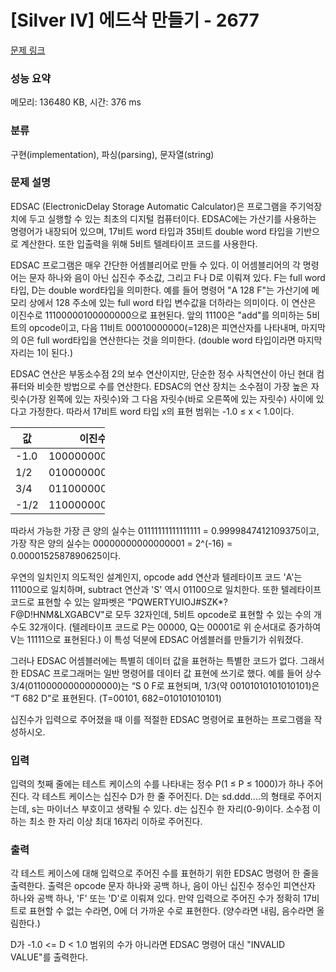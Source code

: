 # [Silver IV] 에드삭 만들기 - 2677 

[문제 링크](https://www.acmicpc.net/problem/2677) 

### 성능 요약

메모리: 136480 KB, 시간: 376 ms

### 분류

구현(implementation), 파싱(parsing), 문자열(string)

### 문제 설명

<p>EDSAC (ElectronicDelay Storage Automatic Calculator)은 프로그램을 주기억장치에 두고 실행할 수 있는 최초의 디지털 컴퓨터이다. EDSAC에는 가산기를 사용하는 명령어가 내장되어 있으며, 17비트 word 타입과 35비트 double word 타입을 기반으로 계산한다. 또한 입출력을 위해 5비트 텔레타이프 코드를 사용한다.</p>

<p>EDSAC 프로그램은 매우 간단한 어셈블리어로 만들 수 있다. 이 어셈블리어의 각 명령어는 문자 하나와 음이 아닌 십진수 주소값, 그리고 F나 D로 이뤄져 있다. F는 full word타입, D는 double word타입을 의미한다. 예를 들어 명령어 "A 128 F"는 가산기에 메모리 상에서 128 주소에 있는 full word 타입 변수값을 더하라는 의미이다. 이 연산은 이진수로 11100000100000000으로 표현된다. 앞의 11100은 "add"를 의미하는 5비트의 opcode이고, 다음 11비트 00010000000(=128)은 피연산자를 나타내며, 마지막의 0은 full word타입을 연산한다는 것을 의미한다. (double word 타입이라면 마지막 자리는 1이 된다.)</p>

<p>EDSAC 연산은 부동소수점 2의 보수 연산이지만, 단순한 정수 사칙연산이 아닌 현대 컴퓨터와 비슷한 방법으로 수를 연산한다. EDSAC의 연산 장치는 소수점이 가장 높은 자릿수(가장 왼쪽에 있는 자릿수)와 그 다음 자릿수(바로 오른쪽에 있는 자릿수) 사이에 있다고 가정한다. 따라서 17비트 word 타입 x의 표현 범위는 -1.0 ≤ x < 1.0이다.</p>

<table class="table table-bordered" style="width:30%">
	<thead>
		<tr>
			<th> 값</th>
			<th>이진수 표현 </th>
		</tr>
	</thead>
	<tbody>
		<tr>
			<td>-1.0 </td>
			<td> 10000000000000000</td>
		</tr>
		<tr>
			<td> 1/2</td>
			<td> 01000000000000000</td>
		</tr>
		<tr>
			<td> 3/4</td>
			<td> 01100000000000000</td>
		</tr>
		<tr>
			<td> -1/2</td>
			<td>11000000000000000</td>
		</tr>
	</tbody>
</table>

<p>따라서 가능한 가장 큰 양의 실수는 01111111111111111 = 0.9999847412109375이고, 가장 작은 양의 실수는 00000000000000001 = 2^(-16) = 0.0000152587890625이다.</p>

<p>우연의 일치인지 의도적인 설계인지, opcode add 연산과 텔레타이프 코드 'A'는 11100으로 일치하며, subtract 연산과 'S' 역시 01100으로 일치한다. 또한 텔레타이프 코드로 표현할 수 있는 알파벳은 "PQWERTYUIOJ#SZK*?F@D!HNM&LXGABCV"로 모두 32자인데, 5비트 opcode로 표현할 수 있는 수의 개수도 32개이다. (텔레타이프 코드로 P는 00000, Q는 00001로 위 순서대로 증가하여 V는 11111으로 표현된다.) 이 특성 덕분에 EDSAC 어셈블러를 만들기가 쉬워졌다.</p>

<p>그러나 EDSAC 어셈블러에는 특별히 데이터 값을 표현하는 특별한 코드가 없다. 그래서 한 EDSAC 프로그래머는 일반 명령어를 데이터 값 표현에 쓰기로 했다. 예를 들어 상수 3/4(01100000000000000)는 “S 0 F로 표현되며, 1/3(약 00101010101010101)은 “T 682 D”로 표현된다. (T=00101, 682=010101010101)</p>

<p>십진수가 입력으로 주어졌을 때 이를 적절한 EDSAC 명령어로 표현하는 프로그램을 작성하시오.</p>

### 입력 

 <p>입력의 첫째 줄에는 테스트 케이스의 수를 나타내는 정수 P(1 ≤ P ≤ 1000)가 하나 주어진다. 각 테스트 케이스는 십진수 D가 한 줄 주어진다. D는 sd.ddd....의 형태로 주어지는데, s는 마이너스 부호이고 생략될 수 있다. d는 십진수 한 자리(0-9)이다. 소수점 이하는 최소 한 자리 이상 최대 16자리 이하로 주어진다.</p>

### 출력 

 <p>각 테스트 케이스에 대해 입력으로 주어진 수를 표현하기 위한 EDSAC 명령어 한 줄을 출력한다. 출력은 opcode 문자 하나와 공백 하나, 음이 아닌 십진수 정수인 피연산자 하나와 공백 하나, 'F' 또는 'D'로 이뤄져 있다. 만약 입력으로 주어진 수가 정확히 17비트로 표현할 수 없는 수라면, 0에 더 가까운 수로 표현한다. (양수라면 내림, 음수라면 올림한다.)</p>

<p>D가 -1.0 <= D < 1.0 범위의 수가 아니라면 EDSAC 명령어 대신 "INVALID VALUE"를 출력한다.</p>


